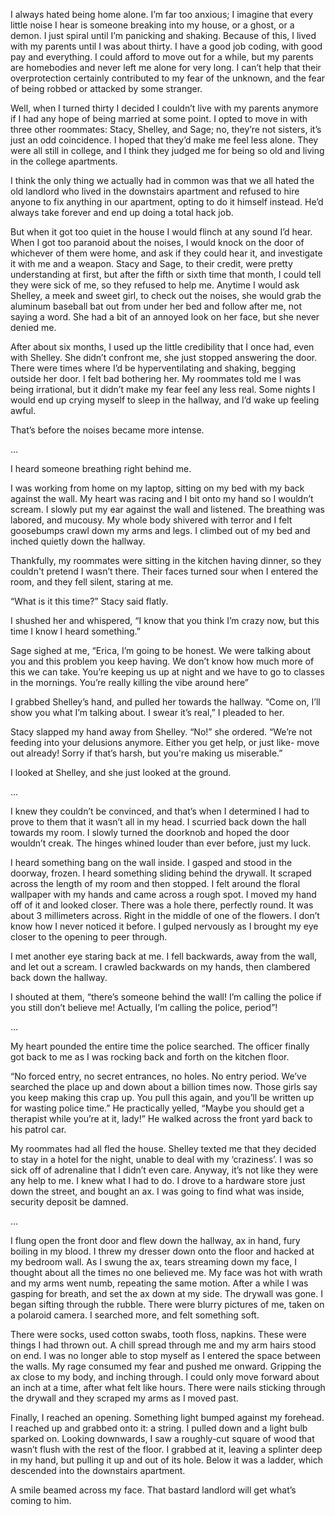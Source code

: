 I always hated being home alone. I’m far too anxious; I imagine that every little noise I hear is someone breaking into my house, or a ghost, or a demon. I just spiral until I’m panicking and shaking. Because of this, I lived with my parents until I was about thirty. I have a good job coding, with good pay and everything. I could afford to move out for a while, but my parents are homebodies and never left me alone for very long. I can’t help that their overprotection certainly contributed to my fear of the unknown, and the fear of being robbed or attacked by some stranger. 

Well, when I turned thirty I decided I couldn’t live with my parents anymore if I had any hope of being married at some point. I opted to move in with three other roommates: Stacy, Shelley, and Sage; no, they’re not sisters, it’s just an odd coincidence. I hoped that they’d make me feel less alone. They were all still in college, and I think they judged me for being so old and living in the college apartments. 

I think the only thing we actually had in common was that we all hated the old landlord who lived in the downstairs apartment and refused to hire anyone to fix anything in our apartment, opting to do it himself instead. He’d always take forever and end up doing a total hack job. 

But when it got too quiet in the house I would flinch at any sound I’d hear. When I got too paranoid about the noises, I would knock on the door of whichever of them were home, and ask if they could hear it, and investigate it with me and a weapon. Stacy and Sage, to their credit, were pretty understanding at first, but after the fifth or sixth time that month, I could tell they were sick of me, so they refused to help me. Anytime I would ask Shelley, a meek and sweet girl, to check out the noises, she would grab the aluminum baseball bat out from under her bed and follow after me, not saying a word. She had a bit of an annoyed look on her face, but she never denied me. 

After about six months, I used up the little credibility that I once had, even with Shelley. She didn’t confront me, she just stopped answering the door. There were times where I’d be hyperventilating and shaking, begging outside her door. I felt bad bothering her. My roommates told me I was being irrational, but it didn’t make my fear feel any less real. Some nights I would end up crying myself to sleep in the hallway, and I’d wake up feeling awful. 

That’s before the noises became more intense. 

...

I heard someone breathing right behind me. 

I was working from home on my laptop, sitting on my bed with my back against the wall. My heart was racing and I bit onto my hand so I wouldn’t scream. I slowly put my ear against the wall and listened. The breathing was labored, and mucousy. My whole body shivered with terror and I felt goosebumps crawl down my arms and legs. I climbed out of my bed and inched quietly down the hallway. 

Thankfully, my roommates were sitting in the kitchen having dinner, so they couldn't pretend I wasn’t there. Their faces turned sour when I entered the room, and they fell silent, staring at me. 

“What is it this time?” Stacy said flatly.

I shushed her and whispered, “I know that you think I’m crazy now, but this time I know I heard something.”

Sage sighed at me, “Erica, I’m going to be honest. We were talking about you and this problem you keep having. We don’t know how much more of this we can take. You’re keeping us up at night and we have to go to classes in the mornings. You’re really killing the vibe around here” 

I grabbed Shelley’s hand, and pulled her towards the hallway. “Come on, I’ll show you what I’m talking about. I swear it’s real,” I pleaded to her. 

Stacy slapped my hand away from Shelley. “No!” she ordered. “We’re not feeding into your delusions anymore. Either you get help, or just like- move out already! Sorry if that’s harsh, but you're making us miserable.” 

I looked at Shelley, and she just looked at the ground. 

...

I knew they couldn’t be convinced, and that’s when I determined I had to prove to them that it wasn’t all in my head. I scurried back down the hall towards my room. I slowly turned the doorknob and hoped the door wouldn’t creak. The hinges whined louder than ever before, just my luck.

I heard something bang on the wall inside. I gasped and stood in the doorway, frozen. I heard something sliding behind the drywall. It scraped across the length of my room and then stopped. I felt around the floral wallpaper with my hands and came across a rough spot. I moved my hand off of it and looked closer. There was a hole there, perfectly round. It was about 3 millimeters across. Right in the middle of one of the flowers. I don’t know how I never noticed it before. I gulped nervously as I brought my eye closer to the opening to peer through. 

I met another eye staring back at me. I fell backwards, away from the wall, and let out a scream. I crawled backwards on my hands, then clambered back down the hallway. 

I shouted at them, “there’s someone behind the wall! I’m calling the police if you still don’t believe me! Actually, I’m calling the police, period”! 

...

My heart pounded the entire time the police searched. The officer finally got back to me as I was rocking back and forth on the kitchen floor. 

“No forced entry, no secret entrances, no holes. No entry period. We’ve searched the place up and down about a billion times now. Those girls say you keep making this crap up. You pull this again, and you’ll be written up for wasting police time.” He practically yelled, “Maybe you should get a therapist while you’re at it, lady!” He walked across the front yard back to his patrol car. 

My roommates had all fled the house. Shelley texted me that they decided to stay in a hotel for the night, unable to deal with my ‘craziness’. I was so sick off of adrenaline that I didn’t even care. Anyway, it’s not like they were any help to me. I knew what I had to do. I drove to a hardware store just down the street, and bought an ax. I was going to find what was inside, security deposit be damned. 

...

I flung open the front door and flew down the hallway, ax in hand, fury boiling in my blood. I threw my dresser down onto the floor and hacked at my bedroom wall. As I swung the ax, tears streaming down my face, I thought about all the times no one believed me. My face was hot with wrath and my arms went numb, repeating the same motion.  After a while I was gasping for breath, and set the ax down at my side. The drywall was gone. I began sifting through the rubble. There were blurry pictures of me, taken on a polaroid camera. I searched more, and felt something soft. 

There were socks, used cotton swabs, tooth floss, napkins. These were things I had thrown out. A chill spread through me and my arm hairs stood on end. I was no longer able to stop myself as I entered the space between the walls. My rage consumed my fear and pushed me onward. Gripping the ax close to my body, and inching through. I could only move forward about an inch at a time, after what felt like hours. There were nails sticking through the drywall and they scraped my arms as I moved past.

Finally, I reached an opening. Something light bumped against my forehead. I reached up and grabbed onto it: a string. I pulled down and a light bulb sparked on. Looking downwards, I saw a roughly-cut square of wood that wasn’t flush with the rest of the floor. I grabbed at it, leaving a splinter deep in my hand, but pulling it up and out of its hole. Below it was a ladder, which descended into the downstairs apartment. 

A smile beamed across my face. That bastard landlord will get what’s coming to him. 

